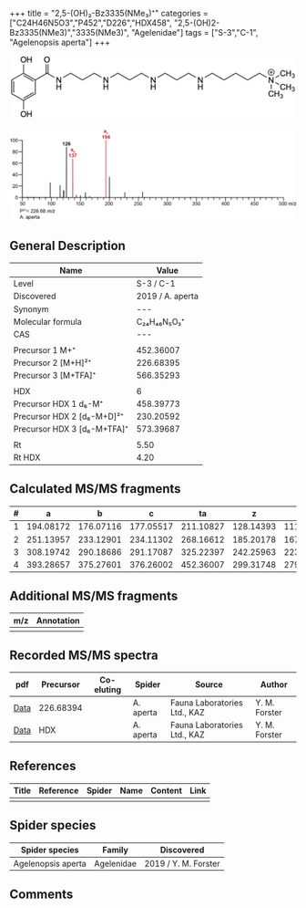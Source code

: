 +++
title = "2,5-(OH)₂-Bz3335(NMe₃)⁺"
categories = ["C24H46N5O3","P452","D226","HDX458",
"2,5-(OH)2-Bz3335(NMe3)","3335(NMe3)",
"Agelenidae"]
tags = ["S-3","C-1",
"Agelenopsis aperta"]
+++

![](/img/2-5-OH2-Bz3335(NMe3).png)

![](/img_MSMS/452_2-5-OH2-Bz3335(NMe3)_Aa_2.png?classes=border)

## General Description

| Name                        | Value            |
|-----------------------------|------------------|
| Level                       | S-3 / C-1               |
| Discovered                  | 2019 / A. aperta |
| Synonym                     | ---              |
| Molecular formula           | C₂₄H₄₆N₅O₃⁺      |
| CAS                         | ---              |
|                             |                  |
| Precursor 1  M+⁺            | 452.36007        |
| Precursor 2 [M+H]²⁺         | 226.68395        |
| Precursor 3 [M+TFA]⁺        | 566.35293        |
|                             |                  |
| HDX                         | 6                |
| Precursor HDX 1  d₆-M⁺      | 458.39773        |
| Precursor HDX 2 [d₆-M+D]²⁺  | 230.20592        |
| Precursor HDX 3 [d₆-M+TFA]⁺ | 573.39687        |
|                             |                  |
| Rt                          | 5.50             |
| Rt HDX                      | 4.20             |

## Calculated MS/MS fragments

| # | a         | b         | c         | ta        | z         | y         | tz        |
|---|-----------|-----------|-----------|-----------|-----------|-----------|-----------|
| 1 | 194.08172 | 176.07116 | 177.05517 | 211.10827 | 128.14393 | 111.11738 | 146.17830 |
| 2 | 251.13957 | 233.12901 | 234.11302 | 268.16612 | 185.20178 | 167.16740 | 203.23615 |
| 3 | 308.19742 | 290.18686 | 291.17087 | 325.22397 | 242.25963 | 223.21743 | 260.29400 |
| 4 | 393.28657 | 375.27601 | 376.26002 | 452.36007 | 299.31748 | 279.26745 | 317.35185 |

## Additional MS/MS fragments

| m/z       | Annotation |
|-----------|------------|
|           |            |

## Recorded MS/MS spectra

| pdf                                                       | Precursor | Co-eluting | Spider    | Source                       | Author        |
|-----------------------------------------------------------|-----------|------------|-----------|------------------------------|---------------|
| [Data](/pdf/A-aperta/452_2-5-OH2-Bz3335(NMe3)_Aa_2.pdf)   | 226.68394 |            | A. aperta | Fauna Laboratories Ltd., KAZ | Y. M. Forster |
| [Data](/pdf/A-aperta/452_2-5-OH2-Bz3335(NMe3)_Aa_HDX.pdf) | HDX       |            | A. aperta | Fauna Laboratories Ltd., KAZ | Y. M. Forster |

## References

| Title     | Reference   | Spider    | Name   | Content  | Link |
|-----------|-------------|-----------|--------|----------|-----|
|           |             |           |        |          |     |

## Spider species

| Spider species     | Family     | Discovered           |
|--------------------|------------|----------------------|
| Agelenopsis aperta | Agelenidae | 2019 / Y. M. Forster |

## Comments